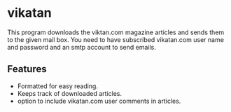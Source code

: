 vikatan
=======

This program downloads the viktan.com magazine articles and sends them to the given mail box. You need to have subscribed 
vikatan.com user name and password and an smtp account to send emails.

Features
--------
* Formatted for easy reading.
* Keeps track of downloaded articles.
* option to include vikatan.com user comments in articles.
